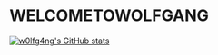 # WELCOMETOWOLFGANG
[![w0lfg4ng's GitHub stats](https://github-readme-stats.vercel.app/api?username=w0lfg4ng)](https://github.com/w0lg4ng/github-readme-stats)
